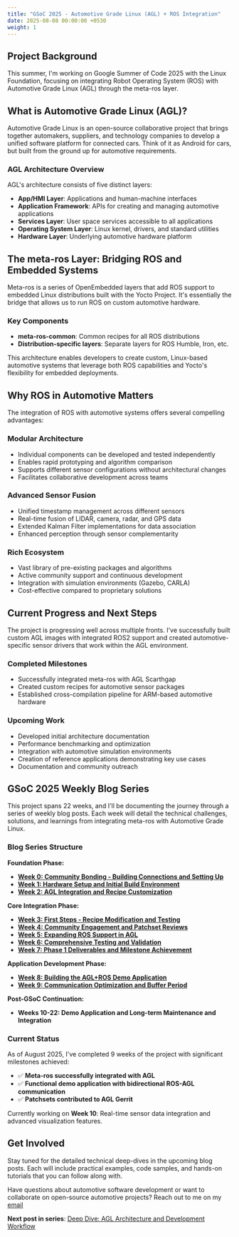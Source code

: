 ```yaml
---
title: "GSoC 2025 - Automotive Grade Linux (AGL) + ROS Integration"
date: 2025-08-08 00:00:00 +0530
weight: 1
---
```


## Project Background

This summer, I'm working on Google Summer of Code 2025 with the Linux Foundation, focusing on integrating Robot Operating System (ROS) with Automotive Grade Linux (AGL) through the meta-ros layer.

## What is Automotive Grade Linux (AGL)?

Automotive Grade Linux is an open-source collaborative project that brings together automakers, suppliers, and technology companies to develop a unified software platform for connected cars. Think of it as Android for cars, but built from the ground up for automotive requirements.

### AGL Architecture Overview

AGL's architecture consists of five distinct layers:

* **App/HMI Layer**: Applications and human-machine interfaces
* **Application Framework**: APIs for creating and managing automotive applications
* **Services Layer**: User space services accessible to all applications
* **Operating System Layer**: Linux kernel, drivers, and standard utilities
* **Hardware Layer**: Underlying automotive hardware platform

## The meta-ros Layer: Bridging ROS and Embedded Systems

Meta-ros is a series of OpenEmbedded layers that add ROS support to embedded Linux distributions built with the Yocto Project. It's essentially the bridge that allows us to run ROS on custom automotive hardware.

### Key Components

* **meta-ros-common**: Common recipes for all ROS distributions
* **Distribution-specific layers**: Separate layers for ROS Humble, Iron, etc.

This architecture enables developers to create custom, Linux-based automotive systems that leverage both ROS capabilities and Yocto's flexibility for embedded deployments.

## Why ROS in Automotive Matters

The integration of ROS with automotive systems offers several compelling advantages:

### Modular Architecture
* Individual components can be developed and tested independently
* Enables rapid prototyping and algorithm comparison
* Supports different sensor configurations without architectural changes
* Facilitates collaborative development across teams

### Advanced Sensor Fusion
* Unified timestamp management across different sensors
* Real-time fusion of LIDAR, camera, radar, and GPS data
* Extended Kalman Filter implementations for data association
* Enhanced perception through sensor complementarity

### Rich Ecosystem
* Vast library of pre-existing packages and algorithms
* Active community support and continuous development
* Integration with simulation environments (Gazebo, CARLA)
* Cost-effective compared to proprietary solutions

## Current Progress and Next Steps

The project is progressing well across multiple fronts. I've successfully built custom AGL images with integrated ROS2 support and created automotive-specific sensor drivers that work within the AGL environment.

### Completed Milestones
* Successfully integrated meta-ros with AGL Scarthgap
* Created custom recipes for automotive sensor packages
* Established cross-compilation pipeline for ARM-based automotive hardware

### Upcoming Work
* Developed initial architecture documentation
* Performance benchmarking and optimization
* Integration with automotive simulation environments
* Creation of reference applications demonstrating key use cases
* Documentation and community outreach


## GSoC 2025 Weekly Blog Series

This project spans 22 weeks, and I'll be documenting the journey through a series of weekly blog posts. Each week will detail the technical challenges, solutions, and learnings from integrating meta-ros with Automotive Grade Linux.

### Blog Series Structure

**Foundation Phase:**
- **[Week 0: Community Bonding - Building Connections and Setting Up][week-0]**
- **[Week 1: Hardware Setup and Initial Build Environment][week-1]**
- **[Week 2: AGL Integration and Recipe Customization][week-2]**

**Core Integration Phase:**
- **[Week 3: First Steps - Recipe Modification and Testing][week-3]**
- **[Week 4: Community Engagement and Patchset Reviews][week-4]**
- **[Week 5: Expanding ROS Support in AGL][week-5]**
- **[Week 6: Comprehensive Testing and Validation][week-6]**
- **[Week 7: Phase 1 Deliverables and Milestone Achievement][week-7]**

**Application Development Phase:**
- **[Week 8: Building the AGL+ROS Demo Application][week-8]**
- **[Week 9: Communication Optimization and Buffer Period][week-9]**

**Post-GSoC Continuation:**
- **Weeks 10-22: Demo Application and Long-term Maintenance and Integration**

### Current Status

As of August 2025, I've completed 9 weeks of the project with significant milestones achieved:

- ✅ **Meta-ros successfully integrated with AGL**
- ✅ **Functional demo application with bidirectional ROS-AGL communication**
- ✅ **Patchsets contributed to AGL Gerrit**

Currently working on **Week 10**: Real-time sensor data integration and advanced visualization features.

## Get Involved

Stay tuned for the detailed technical deep-dives in the upcoming blog posts. Each will include practical examples, code samples, and hands-on tutorials that you can follow along with.

Have questions about automotive software development or want to collaborate on open-source automotive projects? Reach out to me on my [email][email]

**Next post in series**: [Deep Dive: AGL Architecture and Development Workflow][next-post]

[email]: mailto:saalim.priv@gmail.com
[next-post]: #

[week-0]: /posts/10/
[week-1]: /posts/11/
[week-2]: /posts/12/
[week-3]: /posts/13/
[week-4]: /posts/14/
[week-5]: /posts/15/
[week-6]: /posts/16/
[week-7]: /posts/17/
[week-8]: /posts/18/
[week-9]: /posts/19/
[week-10]: /posts/20/
[week-11]: /posts/21/
[week-12]: /posts/22/
[week-13]: /posts/23/